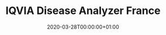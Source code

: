---
title: "IQVIA Disease Analyzer France"
subtitle: ""
summary: "Anonymized patient records collected from Patient Management software used by GPs during an office visit to document patients’ clinical records "
owner:
    organisation: "Janssen R&D"
    lead: "Janssen R&D"
    alternate: "See Grid"
country: "France"
type: "General practice electronic health records, Outpatient specialist electronic health records"
omop: "CDM v5.3"
dbms: "SQL Server"
patient_count: ""
has_covid: "N"
first_time: "No"
data_history: ""
references: [""]

authors: 
    - "Janssen R&D"
tags: []
categories: ["dataset"]
date: 2020-03-28T00:00:00+01:00
lastmod: 2020-03-28T00:00:00+01:00
featured: false
draft: true

links:
    - icon: globe
      icon_pack: fas
      name: More information
      url: ""
image:
      placement: 1
      caption: ""
      focal_point: ""
      preview_only: false
      alt_text: ""
projects: []
---